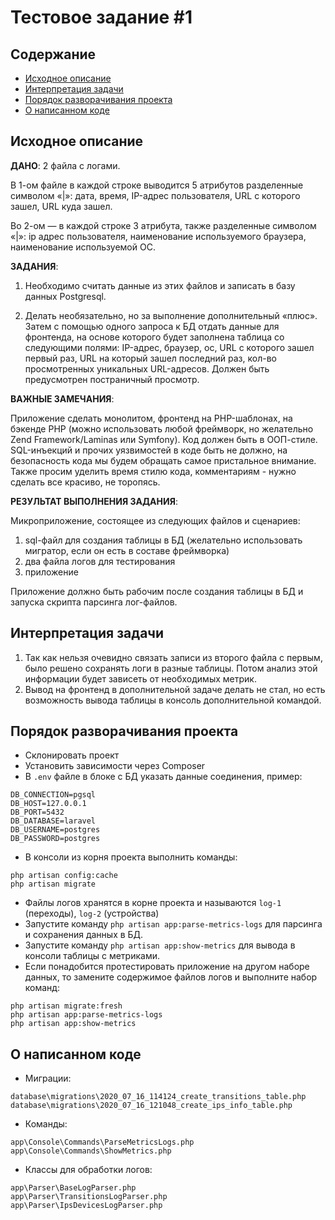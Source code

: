 # Тестовое задание #1

## Содержание

- [Исходное описание](#original)
- [Интерпретация задачи](#description)
- [Порядок разворачивания проекта](#deploy)
- [О написанном коде](#about-code)

## <a name="original"></a> Исходное описание

**ДАНО**: 2 файла с логами.

В 1-ом файле в каждой строке выводится 5 атрибутов разделенные символом «|»: дата, время, IP-адрес пользователя, URL с которого зашел, URL куда зашел.

Во 2-ом — в каждой строке 3 атрибута, также разделенные символом «|»: ip aдрес пользователя, наименование используемого браузера, наименование используемой ОС.

**ЗАДАНИЯ**:

1. Необходимо считать данные из этих файлов и записать в базу данных Postgresql.

2. Делать необязательно, но за выполнение дополнительный «плюс». Затем с помощью одного запроса к БД отдать данные для фронтенда, на основе которого будет заполнена таблица со следующими полями: IP-адрес, браузер, ос, URL с которого зашел первый раз, URL на который зашел последний раз, кол-во просмотренных уникальных URL-адресов. Должен быть предусмотрен постраничный просмотр.

**ВАЖНЫЕ ЗАМЕЧАНИЯ**:

Приложение сделать монолитом, фронтенд на PHP-шаблонах, на бэкенде PHP (можно использовать любой фреймворк, но желательно Zend Framework/Laminas или Symfony). Код должен быть в ООП-стиле. SQL-инъекций и прочих уязвимостей в коде быть не должно, на безопасность кода мы будем обращать самое пристальное внимание. Также просим уделить время стилю кода, комментариям - нужно сделать все красиво, не торопясь.

**РЕЗУЛЬТАТ ВЫПОЛНЕНИЯ ЗАДАНИЯ**:

Микроприложение, состоящее из следующих файлов и сценариев:

1) sql-файл для создания таблицы в БД (желательно использовать мигратор, если он есть в составе фреймворка)
2) два файла логов для тестирования
4) приложение

Приложение должно быть рабочим после создания таблицы в БД и запуска скрипта парсинга лог-файлов.

## <a name="description"></a> Интерпретация задачи

1) Так как нельзя очевидно связать записи из второго файла с первым, было решено сохранять логи в разные таблицы. Потом анализ этой информации будет зависеть от необходимых метрик.
2) Вывод на фронтенд в дополнительной задаче делать не стал, но есть возможность вывода таблицы в консоль дополнительной командой.

## <a name="deploy"></a> Порядок разворачивания проекта

* Склонировать проект
* Установить зависимости через Composer
* В `.env` файле в блоке с БД указать данные соединения, пример:
```
DB_CONNECTION=pgsql
DB_HOST=127.0.0.1
DB_PORT=5432
DB_DATABASE=laravel
DB_USERNAME=postgres
DB_PASSWORD=postgres
```
* В консоли из корня проекта выполнить команды:
```
php artisan config:cache
php artisan migrate
```
* Файлы логов хранятся в корне проекта и называются `log-1` (переходы), `log-2` (устройства)
* Запустите команду `php artisan app:parse-metrics-logs` для парсинга и сохранения данных в БД.
* Запустите команду `php artisan app:show-metrics` для вывода в консоли таблицы с метриками.
* Если понадобится протестировать приложение на другом наборе данных, то замените содержимое файлов логов и выполните набор команд:
```
php artisan migrate:fresh
php artisan app:parse-metrics-logs
php artisan app:show-metrics
```

## <a name="about-code"></a> О написанном коде

* Миграции:
```
database\migrations\2020_07_16_114124_create_transitions_table.php
database\migrations\2020_07_16_121048_create_ips_info_table.php
```
* Команды:
```
app\Console\Commands\ParseMetricsLogs.php
app\Console\Commands\ShowMetrics.php
```
* Классы для обработки логов:
```
app\Parser\BaseLogParser.php
app\Parser\TransitionsLogParser.php
app\Parser\IpsDevicesLogParser.php
```

